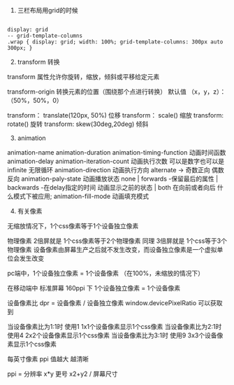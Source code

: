 1. 三栏布局用grid的时候

```

display: grid
-- grid-template-columns
.wrap { display: grid; width: 100%; grid-template-columns: 300px auto 300px; }

```

2. transform 转换

transform 属性允许你旋转，缩放，倾斜或平移给定元素

transform-origin 转换元素的位置（围绕那个点进行转换） 默认值 （x，y，z）：（50%，50%，0）

transform： translate(120px, 50%) 位移
transform： scale() 缩放
transform: rotate() 旋转
transform: skew(30deg,20deg) 倾斜

3. animation

animation-name
animation-duration
animation-timing-function 动画时间函数
animation-delay
animation-iteration-count 动画执行次数 可以是数字也可以是infinite 无限循环
animation-direction 动画执行方向  alternate -> 奇数正向 偶数反向
animation-paly-state 动画播放状态   none | forwards -保留最后的属性 | backwards -在delay指定的时间 动画显示之前的状态 | both 在向前或者向后 什么模式下被应用;
animation-fill-mode 动画填充模式

4. 有关像素

无缩放情况下，1个css像素等于1个设备独立像素

物理像素   2倍屏就是 1个css像素等于2个物理像素 同理 3倍屏就是 1个css等于3个物理像素
设备像素由屏幕生产之后就不发生改变，而设备独立像素是一个虚拟单位会发生改变

pc端中，1个设备独立像素 = 1个设备像素 （在100%，未缩放的情况下）

在移动端中  标准屏幕 160ppi 下  1个设备独立像素 = 1个设备像素


设备像素比 dpr = 设备像素 / 设备独立像素    window.devicePixelRatio 可以获取到

当设备像素比为1:1时 使用1 1x1个设备像素显示1个css像素
当设备像素比为2:1时 使用4 2x2个设备像素显示1个css像素
当设备像素比为3:1时 使用9 3x3个设备像素显示1个css像素


每英寸像素 ppi 值越大 越清晰

ppi = 分辨率 x*y
更号 x2+y2 / 屏幕尺寸 



